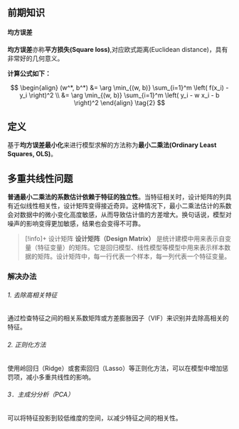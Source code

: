 ## 前期知识

#### 均方误差

**均方误差**亦称**平方损失(Square loss)**,对应欧式距离(Euclidean distance)，具有非常好的几何意义。


**计算公式如下：**

$$
\begin{align}  
(w^*, b^*) &= \arg \min_{(w, b)} \sum_{i=1}^m \left( f(x_i) - y_i \right)^2 \\ 
&= \arg \min_{(w, b)} \sum_{i=1}^m \left( y_i - w x_i - b \right)^2 \end{align} 
\tag{2}
$$

## 定义

基于**均方误差最小化**来进行模型求解的方法称为**最小二乘法(Ordinary Least Squares, OLS)**。

## 多重共线性问题

**普通最小二乘法的系数估计依赖于特征的独立性**。当特征相关时，设计矩阵的列具有近似线性相关性，设计矩阵变得接近奇异。这种情况下，最小二乘法估计的系数会对数据中的微小变化高度敏感，从而导致估计值的方差增大。换句话说，模型对噪声的影响变得更加敏感，结果也会变得不可靠。

> [!info]+ 设计矩阵
> **设计矩阵（Design Matrix）** 是统计建模中用来表示自变量（特征变量）的矩阵。它是回归模型、线性模型等模型中用来表示样本数据的矩阵。设计矩阵中，每一行代表一个样本，每一列代表一个特征变量。

### 解决办法

###### 1. 去除高相关特征

通过检查特征之间的相关系数矩阵或方差膨胀因子（VIF）来识别并去除高相关的特征。

###### 2. 正则化方法

使用岭回归（Ridge）或套索回归（Lasso）等正则化方法，可以在模型中增加惩罚项，减小多重共线性的影响。

###### 3．主成分分析（PCA）

可以将特征投影到较低维度的空间，以减少特征之间的相关性。







